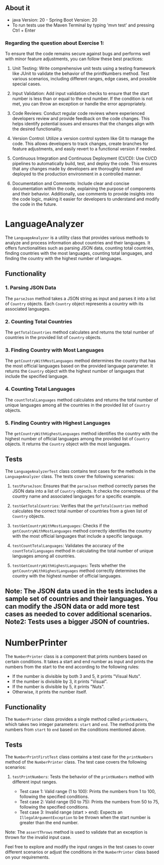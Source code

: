 ## About it

 - java Version: 20 - Spring Boot Version: 20
 - To run tests use the Maven Terminal by typing 'mvn test' and pressing Ctrl + Enter


### Regarding the question about Exercise 1:

To ensure that the code remains secure against bugs and performs well with minor feature adjustments, you can follow these best practices:

1. Unit Testing: Write comprehensive unit tests using a testing framework like JUnit to validate the behavior of the printNumbers method. Test various scenarios, including different ranges, edge cases, and possible special cases.

2. Input Validation: Add input validation checks to ensure that the start number is less than or equal to the end number. If the condition is not met, you can throw an exception or handle the error appropriately.

3. Code Reviews: Conduct regular code reviews where experienced developers review and provide feedback on the code changes. This helps identify potential issues and ensures that the changes align with the desired functionality.

4. Version Control: Utilize a version control system like Git to manage the code. This allows developers to track changes, create branches for feature adjustments, and easily revert to a functional version if needed.

5. Continuous Integration and Continuous Deployment (CI/CD): Use CI/CD pipelines to automatically build, test, and deploy the code. This ensures that any changes made by developers are thoroughly tested and deployed to the production environment in a controlled manner.

6. Documentation and Comments: Include clear and concise documentation within the code, explaining the purpose of components and their behavior. Additionally, use comments to provide insights into the code logic, making it easier for developers to understand and modify the code in the future.

# LanguageAnalyzer

The `LanguageAnalyzer` is a utility class that provides various methods to analyze and process information about countries and their languages. It offers functionalities such as parsing JSON data, counting total countries, finding countries with the most languages, counting total languages, and finding the country with the highest number of languages.

## Functionality

### 1. Parsing JSON Data

The `parseJson` method takes a JSON string as input and parses it into a list of `Country` objects. Each `Country` object represents a country with its associated languages.

### 2. Counting Total Countries

The `getTotalCountries` method calculates and returns the total number of countries in the provided list of `Country` objects.

### 3. Finding Country with Most Languages

The `getCountryWithMostLanguages` method determines the country that has the most official languages based on the provided language parameter. It returns the `Country` object with the highest number of languages that include the specified language.

### 4. Counting Total Languages

The `countTotalLanguages` method calculates and returns the total number of unique languages among all the countries in the provided list of `Country` objects.

### 5. Finding Country with Highest Languages

The `getCountryWithHighestLanguages` method identifies the country with the highest number of official languages among the provided list of `Country` objects. It returns the `Country` object with the most languages.

## Tests

The `LanguageAnalyzerTest` class contains test cases for the methods in the `LanguageAnalyzer` class. The tests cover the following scenarios:

1. `testParseJson`: Ensures that the `parseJson` method correctly parses the JSON data into a list of `Country` objects. It checks the correctness of the country name and associated languages for a specific example.

2. `testGetTotalCountries`: Verifies that the `getTotalCountries` method calculates the correct total number of countries from a given list of `Country` objects.

3. `testGetCountryWithMostLanguages`: Checks if the `getCountryWithMostLanguages` method correctly identifies the country with the most official languages that include a specific language.

4. `testCountTotalLanguages`: Validates the accuracy of the `countTotalLanguages` method in calculating the total number of unique languages among all countries.

5. `testGetCountryWithHighestLanguages`: Tests whether the `getCountryWithHighestLanguages` method correctly determines the country with the highest number of official languages.

Note: The JSON data used in the tests includes a sample set of countries and their languages. You can modify the JSON data or add more test cases as needed to cover additional scenarios.
Note2: Tests uses a bigger JSON of countries.
---

# NumberPrinter

The `NumberPrinter` class is a component that prints numbers based on certain conditions. It takes a start and end number as input and prints the numbers from the start to the end according to the following rules:

- If the number is divisible by both 3 and 5, it prints "Visual Nuts".
- If the number is divisible by 3, it prints "Visual".
- If the number is divisible by 5, it prints "Nuts".
- Otherwise, it prints the number itself.

## Functionality

The `NumberPrinter` class provides a single method called `printNumbers`, which takes two integer parameters: `start` and `end`. The method prints the numbers from `start` to `end` based on the conditions mentioned above.

## Tests

The `NumberPrintFirstTest` class contains a test case for the `printNumbers` method of the `NumberPrinter` class. The test case covers the following scenarios:

1. `testPrintNumbers`: Tests the behavior of the `printNumbers` method with different input ranges.

    - Test case 1: Valid range (1 to 100): Prints the numbers from 1 to 100, following the specified conditions.
    - Test case 2: Valid range (50 to 75): Prints the numbers from 50 to 75, following the specified conditions.
    - Test case 3: Invalid range (start > end): Expects an `IllegalArgumentException` to be thrown when the start number is greater than the end number.

Note: The `assertThrows` method is used to validate that an exception is thrown for the invalid input case.

Feel free to explore and modify the input ranges in the test cases to cover different scenarios or adjust the conditions in the `NumberPrinter` class based on your requirements.

